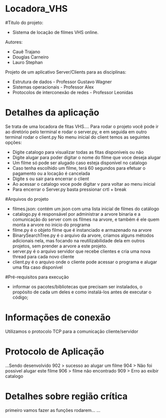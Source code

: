 # Locadora_VHS

#Titulo do projeto:

- Sistema de locação de filmes VHS online.

Autores:

- Cauê Trajano
- Douglas Carneiro
- Lauro Stephan

Projeto de um aplicativo Server/Clients para as disciplinas:

- Estrutura de dados - Professor Gustavo Wagner
- Sistemas operacionais - Professor Alex
- Protocolos de interconexão de redes - Professor Leonidas

# Detalhes da aplicação

Se trata de uma locadora de fitas VHS....
Para rodar o projeto você pode ir ao diretório pelo terminal e rodar o
server.py, e em seguida em outro terminal rodar o client.py
No menu inicial do client temos as seguintes opções:

- Digite catalogo para visualizar todas as fitas disponíveis ou não
- Digite alugar para poder digitar o nome do filme que voce deseja alugar
- Um filme só pode ser alugado caso esteja disponível no catalogo
- Caso tenha escolhido um filme, terá 60 segundos para efetuar o pagamento ou a locação é cancelada
- Digite s ou sair para encerrar o client
- Ao acessar o catalogo voce pode digitar v para voltar ao menu inicial
- Para encerrar o Server.py basta pressionar crtl + break

#Arquivos do projeto

- filmes.json: contém um json com uma lista inicial de filmes do catálogo
- catalogo.py é responsável por administrar a arvore binaria e a comunicação do server com os filmes na arvore, e também é ele quem monta a arvore no inicio do programa
- filme.py é o objeto filme que é instanciado e armazenado na arvore
- BinarySearchTree.py é o arquivo da arvore, criamos alguns métodos adicionais nela, mas focando na reutilizabilidade dela em outros projetos, sem prender a arvore a este projeto.
- server.py é o arquivo servidor que recebe clientes e cria uma nova thread para cada novo cliente
- client.py é o arquivo onde o cliente pode acessar o programa e alugar uma fita caso disponível

#Pré-requisitos para execução

- informar os pacotes/bibliotecas que precisam ser instalados, o propósito de cada um deles e como instalá-los antes de executar o código;

# Informações de conexão

Utilizamos o protocolo TCP para a comunicação cliente/servidor

# Protocolo de Aplicação

...Sendo desenvolvido
902 > sucesso ao alugar um filme
904 > Não foi possivel alugar este filme
906 > filme não encontrado
909 > Erro ao exibir catalogo

# Detalhes sobre região crítica

primeiro vamos fazer as funções rodarem...
...

